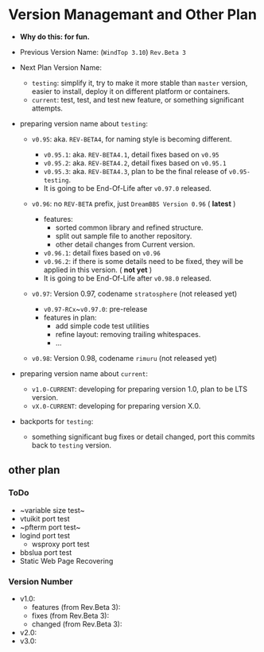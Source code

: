 # Version Managemant and Other Plan

* **Why do this: for fun.**

* Previous Version Name: (`WindTop 3.10`) `Rev.Beta 3`

* Next Plan Version Name:
    + `testing`: simplify it, try to make it more stable than `master` version, easier to install, deploy it on different platform or containers.
    + `current`: test, test, and test new feature, or something significant attempts.

* preparing version name about `testing`:

    + `v0.95`: aka. `REV-BETA4`, for naming style is becoming different.
        - `v0.95.1`: aka. `REV-BETA4.1`, detail fixes based on `v0.95`
        - `v0.95.2`: aka. `REV-BETA4.2`, detail fixes based on `v0.95.1`
        - `v0.95.3`: aka. `REV-BETA4.3`, plan to be the final release of `v0.95-testing`.
        - It is going to be End-Of-Life after `v0.97.0` released.

    + `v0.96`: no `REV-BETA` prefix, just `DreamBBS Version 0.96` ( **latest** )
        - features: 
          * sorted common library and refined structure.
          * split out sample file to another repository.
          * other detail changes from Current version.
        - `v0.96.1`: detail fixes based on `v0.96`
        - `v0.96.2`: if there is some details need to be fixed, they will be applied in this version. ( **not yet** )
        - It is going to be End-Of-Life after `v0.98.0` released.

    + `v0.97`: Version 0.97, codename `stratosphere` (not released yet)
        - `v0.97-RCx`~`v0.97.0`: pre-release
        - features in plan:
          * add simple code test utilities
          * refine layout: removing trailing whitespaces.
          * ...

    + `v0.98`: Version 0.98, codename `rimuru` (not released yet)

* preparing version name about `current`:
    + `v1.0-CURRENT`: developing for preparing version 1.0, plan to be LTS version.
    + `vX.0-CURRENT`: developing for preparing version X.0.

* backports for `testing`:
    + something significant bug fixes or detail changed, port this commits back to `testing` version.

## other plan

### ToDo
* ~variable size test~
* vtuikit port test
* ~pfterm port test~
* logind port test
  - wsproxy port test
* bbslua port test
* Static Web Page Recovering

### Version Number
+ v1.0:
    - features (from Rev.Beta 3):
    - fixes (from Rev.Beta 3):
    - changed (from Rev.Beta 3):
+ v2.0:
+ v3.0: